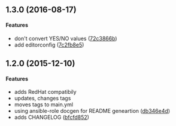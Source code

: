 <a name="1.3.0"></a>
## 1.3.0 (2016-08-17)


#### Features

*   don't convert YES/NO values ([72c3866b](https://github.com/weareinteractive/ansible-vsftpd/commit/72c3866b3d427173969a0751ec4354a741951edd))
*   add editorconfig ([7c2fb8e5](https://github.com/weareinteractive/ansible-vsftpd/commit/7c2fb8e5bc9e7af077803bf297f96cb37464ea0e))



<a name="1.2.0"></a>
## 1.2.0 (2015-12-10)


#### Features

*   adds RedHat compatibily
*   updates, changes tags
*   moves tags to main.yml
*   using ansible-role docgen for README geneartion ([db346e4d](https://github.com/weareinteractive/ansible-vsftpd/commit/db346e4dc216eb2d5e96ad3272c89a0b9fc85ee0))
*   adds CHANGELOG ([bfcfd852](https://github.com/weareinteractive/ansible-vsftpd/commit/bfcfd852bfac76b2f036260c7e6b5ef4668a5710))
